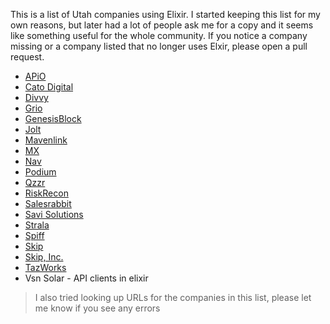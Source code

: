This is a list of Utah companies using Elixir.
I started keeping this list for my own reasons, but later had a lot of people ask me for a copy and it seems like something useful for the whole community.
If you notice a company missing or a company listed that no longer uses Elxir, please open a pull request.

* [APiO](https://apio.tech/)
* [Cato Digital](http://cato.digital/)
* [Divvy](https://getdivvy.com/)
* [Grio](https://thegrio.com/)
* [GenesisBlock](https://genesisblock.com/)
* [Jolt](https://www.jolt.com/)
* [Mavenlink](https://www.mavenlink.com/)
* [MX](https://www.mx.com/)
* [Nav](https://www.nav.com/)
* [Podium](https://www.podium.com/)
* [Qzzr](https://www.qzzr.com/)
* [RiskRecon](https://www.riskrecon.com/)
* [Salesrabbit](https://www.salesrabbit.com/)
* [Savi Solutions](https://getsavi.com/)
* [Strala](https://www.strala.com/)
* [Spiff](https://spiff.com/)
* [Skip](https://skipio.com/)
* [Skip, Inc.](https://getskip.com)
* [TazWorks](https://tazworks.com/)
* Vsn Solar - API clients in elixir

> I also tried looking up URLs for the companies in this list, please let me know if you see any errors
